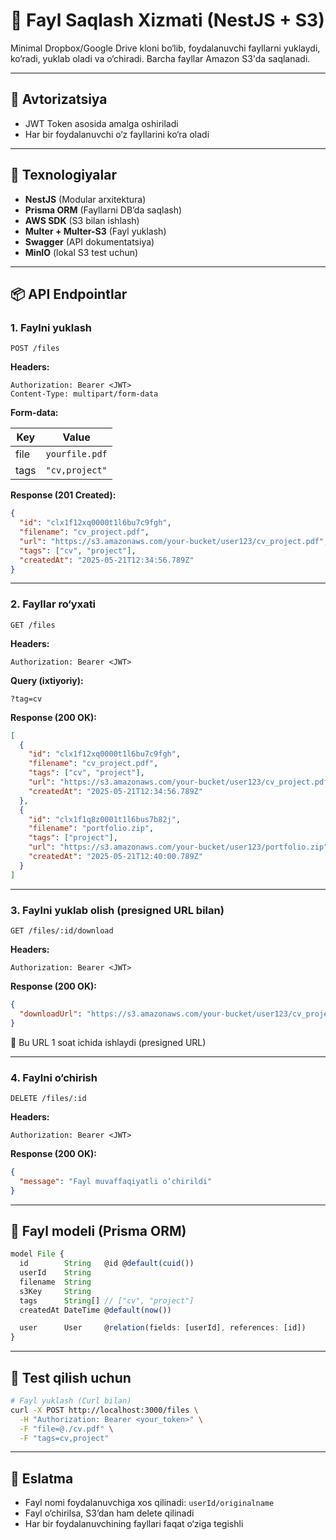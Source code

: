 
# 📁 Fayl Saqlash Xizmati (NestJS + S3)

Minimal Dropbox/Google Drive kloni bo‘lib, foydalanuvchi fayllarni yuklaydi, ko‘radi, yuklab oladi va o‘chiradi. Barcha fayllar Amazon S3'da saqlanadi.

---

## 🔐 Avtorizatsiya

* JWT Token asosida amalga oshiriladi
* Har bir foydalanuvchi o‘z fayllarini ko‘ra oladi  

---

## 🧩 Texnologiyalar

* **NestJS** (Modular arxitektura)
* **Prisma ORM** (Fayllarni DB’da saqlash)
* **AWS SDK** (S3 bilan ishlash)
* **Multer + Multer-S3** (Fayl yuklash)
* **Swagger** (API dokumentatsiya)
* **MinIO** (lokal S3 test uchun)

---

## 📦 API Endpointlar

### 1. Faylni yuklash

`POST /files`

**Headers:**

```http
Authorization: Bearer <JWT>
Content-Type: multipart/form-data
```

**Form-data:**

| Key  | Value          |
| ---- | -------------- |
| file | `yourfile.pdf` |
| tags | `"cv,project"` |

**Response (201 Created):**

```json
{
  "id": "clx1f12xq0000t1l6bu7c9fgh",
  "filename": "cv_project.pdf",
  "url": "https://s3.amazonaws.com/your-bucket/user123/cv_project.pdf",
  "tags": ["cv", "project"],
  "createdAt": "2025-05-21T12:34:56.789Z"
}
```

---

### 2. Fayllar ro‘yxati

`GET /files`

**Headers:**

```http
Authorization: Bearer <JWT>
```

**Query (ixtiyoriy):**

```
?tag=cv
```

**Response (200 OK):**

```json
[
  {
    "id": "clx1f12xq0000t1l6bu7c9fgh",
    "filename": "cv_project.pdf",
    "tags": ["cv", "project"],
    "url": "https://s3.amazonaws.com/your-bucket/user123/cv_project.pdf",
    "createdAt": "2025-05-21T12:34:56.789Z"
  },
  {
    "id": "clx1f1q8z0001t1l6bus7b82j",
    "filename": "portfolio.zip",
    "tags": ["project"],
    "url": "https://s3.amazonaws.com/your-bucket/user123/portfolio.zip",
    "createdAt": "2025-05-21T12:40:00.789Z"
  }
]
```

---

### 3. Faylni yuklab olish (presigned URL bilan)

`GET /files/:id/download`

**Headers:**

```http
Authorization: Bearer <JWT>
```

**Response (200 OK):**

```json
{
  "downloadUrl": "https://s3.amazonaws.com/your-bucket/user123/cv_project.pdf?X-Amz-Algorithm=AWS4-HMAC-SHA256&X-Amz-Credential=..."
}
```

📌 Bu URL 1 soat ichida ishlaydi (presigned URL)

---

### 4. Faylni o‘chirish

`DELETE /files/:id`

**Headers:**

```http
Authorization: Bearer <JWT>
```

**Response (200 OK):**

```json
{
  "message": "Fayl muvaffaqiyatli o‘chirildi"
}
```

---

## 🧾 Fayl modeli (Prisma ORM)

```ts
model File {
  id        String   @id @default(cuid())
  userId    String
  filename  String
  s3Key     String
  tags      String[] // ["cv", "project"]
  createdAt DateTime @default(now())

  user      User     @relation(fields: [userId], references: [id])
}
```

---

## 🧪 Test qilish uchun

```bash
# Fayl yuklash (Curl bilan)
curl -X POST http://localhost:3000/files \
  -H "Authorization: Bearer <your_token>" \
  -F "file=@./cv.pdf" \
  -F "tags=cv,project"
```

---

## 📌 Eslatma

* Fayl nomi foydalanuvchiga xos qilinadi: `userId/originalname`
* Fayl o‘chirilsa, S3’dan ham delete qilinadi
* Har bir foydalanuvchining fayllari faqat o‘ziga tegishli
